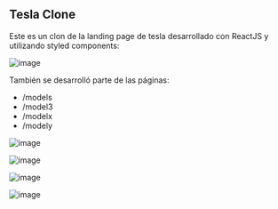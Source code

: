 ## Tesla Clone

Este es un clon de la landing page de tesla desarrollado con ReactJS y utilizando styled components:

![image](https://github.com/RANDRESS23/tesla-clone/assets/115477371/3dd0c7f1-7735-4982-b6a2-a95cfca385c1)


También se desarrolló parte de las páginas:

- /models
- /model3
- /modelx
- /modely

![image](https://github.com/RANDRESS23/tesla-clone/assets/115477371/de54efe2-f1f4-433f-8551-63919f0ec2ac)

![image](https://github.com/RANDRESS23/tesla-clone/assets/115477371/3967ce00-ff5f-4093-bd04-ef8b128672c7)

![image](https://github.com/RANDRESS23/tesla-clone/assets/115477371/65cce6d1-e96e-4d5d-9f40-943331175f20)

![image](https://github.com/RANDRESS23/tesla-clone/assets/115477371/26cc0c5a-4597-4b0d-af25-9fbcb7ef555e)



